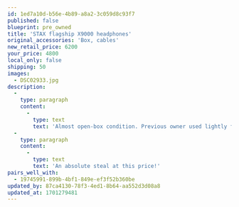 ```yaml
---
id: 1ed7a10d-b56e-4b89-a8a2-3c059d8c93f7
published: false
blueprint: pre_owned
title: 'STAX flagship X9000 headphones'
original_accessories: 'Box, cables'
new_retail_price: 6200
your_price: 4800
local_only: false
shipping: 50
images:
  - DSC02933.jpg
description:
  -
    type: paragraph
    content:
      -
        type: text
        text: 'Almost open-box condition. Previous owner used lightly for around a month before deciding to go with planars. If you''re looking for electrostatic endgame headphones, these are the best of the best, with limitless soundstage, detail, smoothness, and now for the first time some serious bass slam.'
  -
    type: paragraph
    content:
      -
        type: text
        text: 'An absolute steal at this price!'
pairs_well_with:
  - 19745991-899b-4bf1-849e-ef3f52b360be
updated_by: 87ca4130-78f3-4ed1-8b64-aa552d3d08a8
updated_at: 1701279481
---
```

